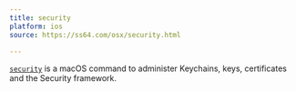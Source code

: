 ```yaml
---
title: security
platform: ios
source: https://ss64.com/osx/security.html

---
```


[`security`](https://ss64.com/osx/security.html) is a macOS command to administer Keychains, keys, certificates and the Security framework.
